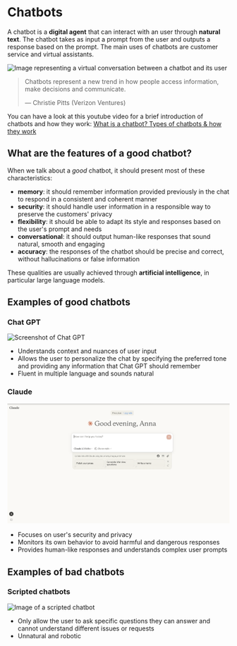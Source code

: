 # Chatbots
A chatbot is a **digital agent** that can interact with an user through **natural text**. The chatbot takes as input a prompt from the user and outputs a response based on the prompt. The main uses of chatbots are customer service and virtual assistants.

![Image representing a virtual conversation between a chatbot and its user](https://www.q3tech.com/wp-content/uploads/2024/06/Evolution-of-chatbots.jpg)

> Chatbots represent a new trend in how people access information, make decisions and communicate. 
>
>— Christie Pitts (Verizon Ventures) 

You can have a look at this youtube video for a brief introduction of chatbots and how they work: [What is a chatbot? Types of chatbots & how they work](https://www.youtube.com/watch?v=mSY6JrJZ4aw&ab_channel=Zendesk)

## What are the features of a good chatbot?
When we talk about a *good* chatbot, it should present most of these characteristics:
- **memory**: it should remember information provided previously in the chat to respond in a consistent and coherent manner
- **security**: it should handle user information in a responsible way to preserve the customers' privacy
- **flexibility**: it should be able to adapt its style and responses based on the user's prompt and needs
- **conversational**: it should output human-like responses that sound natural, smooth and engaging
- **accuracy**: the responses of the chatbot should be precise and correct, without hallucinations or false information

These qualities are usually achieved through **artificial intelligence**, in particular large language models.

## Examples of good chatbots

### Chat GPT
![Screenshot of Chat GPT](images/Screenshot_2025-03-26_at_20.30.33.png)

- Understands context and nuances of user input
- Allows the user to personalize the chat by specifying the preferred tone and providing any information that Chat GPT should remember
- Fluent in multiple language and sounds natural

### Claude
![Screenshot of Claude](images/Claude.png)

- Focuses on user's security and privacy
- Monitors its own behavior to avoid harmful and dangerous responses
- Provides human-like responses and understands complex user prompts

## Examples of bad chatbots

### Scripted chatbots
![Image of a scripted chatbot](https://www.proprofschat.com/blog/wp-content/uploads/2023/01/CP9.jpg)
- Only allow the user to ask specific questions they can answer and cannot understand different issues or requests
- Unnatural and robotic